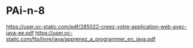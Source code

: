 # PAi-n-8
https://user.oc-static.com/pdf/285022-creez-votre-application-web-avec-java-ee.pdf
https://user.oc-static.com/ftp/livre/java/apprenez_a_programmer_en_java.pdf